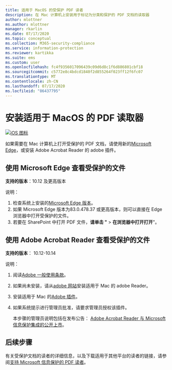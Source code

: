```yaml
---
title: 适用于 MacOS 的受保护 PDF 读者
description: 在 Mac 计算机上安装用于标记为分类和保护的 PDF 文档的读取器
author: mlottner
ms.author: mlottner
manager: rkarlin
ms.date: 07/17/2020
ms.topic: conceptual
ms.collection: M365-security-compliance
ms.service: information-protection
ms.reviewer: kartikka
ms.suite: ems
ms.custom: user
ms.openlocfilehash: fc4f9356017096439c09d6d8c1f6d886801cbf18
ms.sourcegitcommit: c5772e8c4bdcd1840f2d855264f023ff12f6fc07
ms.translationtype: MT
ms.contentlocale: zh-CN
ms.lasthandoff: 07/17/2020
ms.locfileid: "86437795"
---
```

# <a name="install-a-pdf-reader-for-macos"></a>安装适用于 MacOS 的 PDF 读取器

[![iOS 图标](../media/develop/ios-icon.png)](https://go.microsoft.com/fwlink/?linkid=2050049)

如果需要在 Mac 计算机上打开受保护的 PDF 文档，请使用新的[Microsoft Edge](https://www.microsoft.com/edge?form=MY01BL&OCID=MY01BL)，或安装 Adobe Acrobat Reader 的 adobe 插件。

## <a name="use-microsoft-edge-to-view-protected-files"></a>使用 Microsoft Edge 查看受保护的文件

**支持的版本**：10.12 及更高版本

说明： 

1. 检查系统上安装的[Microsoft Edge 版本](https://support.microsoft.com/help/4027011/microsoft-edge-find-out-which-version-you-have)。 
1. 如果 Microsoft Edge 版本为83.0.478.37 或更高版本，则可以直接在 Edge 浏览器中打开受保护的文件。 
1. 若要在 SharePoint 中打开 PDF 文件，**请单击 "**  >  **在浏览器中打开打开**"。 

## <a name="use-adobe-acrobat-reader-to-view-protected-files"></a>使用 Adobe Acrobat Reader 查看受保护的文件

**支持的版本**： 10.12-10.14

说明：

1. 阅读[Adobe 一般使用条款](https://www.adobe.com/legal/terms.html)。

2. 如果尚未安装，请从[adobe 网站](https://www.adobe.com/)安装适用于 Mac 的 adobe Reader。

3. 安装适用于 Mac 的[Adobe 插件](https://go.microsoft.com/fwlink/?linkid=2050049)。

4. 如果系统提示进行管理员批准，请要求管理员授权该插件。
    
    本步骤的管理员说明包括在发布公告： [Adobe Acrobat Reader 与 Microsoft 信息保护集成的公开上市](https://techcommunity.microsoft.com/t5/Azure-Information-Protection/General-Availability-of-Adobe-Acrobat-Reader-integration-with/ba-p/298396)。

## <a name="next-steps"></a>后续步骤

有关受保护文档的读者的详细信息，以及下载适用于其他平台的读者的链接，请参阅[支持 Microsoft 信息保护的 PDF 读者](protected-pdf-readers.md)。

